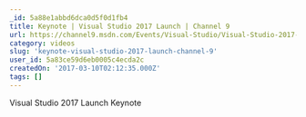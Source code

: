 ```yaml
---
_id: 5a88e1abbd6dca0d5f0d1fb4
title: Keynote | Visual Studio 2017 Launch | Channel 9
url: https://channel9.msdn.com/Events/Visual-Studio/Visual-Studio-2017-Launch/100
category: videos
slug: 'keynote-visual-studio-2017-launch-channel-9'
user_id: 5a83ce59d6eb0005c4ecda2c
createdOn: '2017-03-10T02:12:35.000Z'
tags: []
---
```


Visual Studio 2017 Launch Keynote
